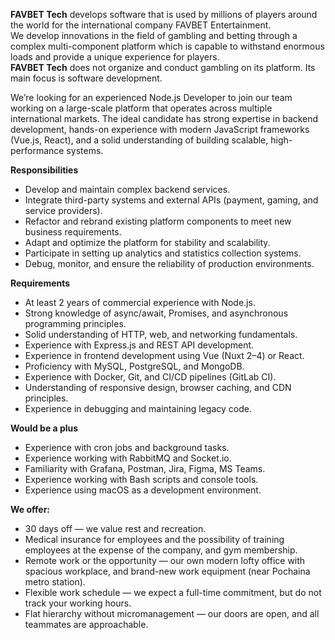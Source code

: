 **FAVBET Tech** develops software that is used by millions of players around
the world for the international company FAVBET Entertainment.  
We develop innovations in the field of gambling and betting through a complex
multi-component platform which is capable to withstand enormous loads and
provide a unique experience for players.  
**FAVBET Tech** does not organize and conduct gambling on its platform. Its
main focus is software development.  
  
We’re looking for an experienced Node.js Developer to join our team working on
a large-scale platform that operates across multiple international markets.
The ideal candidate has strong expertise in backend development, hands-on
experience with modern JavaScript frameworks (Vue.js, React), and a solid
understanding of building scalable, high-performance systems.

**Responsibilities**

  * Develop and maintain complex backend services.
  * Integrate third-party systems and external APIs (payment, gaming, and service providers).
  * Refactor and rebrand existing platform components to meet new business requirements.
  * Adapt and optimize the platform for stability and scalability.
  * Participate in setting up analytics and statistics collection systems.
  * Debug, monitor, and ensure the reliability of production environments.

**Requirements**

  * At least 2 years of commercial experience with Node.js.
  * Strong knowledge of async/await, Promises, and asynchronous programming principles.
  * Solid understanding of HTTP, web, and networking fundamentals.
  * Experience with Express.js and REST API development.
  * Experience in frontend development using Vue (Nuxt 2–4) or React.
  * Proficiency with MySQL, PostgreSQL, and MongoDB.
  * Experience with Docker, Git, and CI/CD pipelines (GitLab CI).
  * Understanding of responsive design, browser caching, and CDN principles.
  * Experience in debugging and maintaining legacy code.

**Would be a plus**

  * Experience with cron jobs and background tasks.
  * Experience working with RabbitMQ and Socket.io.
  * Familiarity with Grafana, Postman, Jira, Figma, MS Teams.
  * Experience working with Bash scripts and console tools.
  * Experience using macOS as a development environment.

**We offer:**

  * 30 days off — we value rest and recreation.
  * Medical insurance for employees and the possibility of training employees at the expense of the company, and gym membership.
  * Remote work or the opportunity — our own modern lofty office with spacious workplace, and brand-new work equipment (near Pochaina metro station).
  * Flexible work schedule — we expect a full-time commitment, but do not track your working hours.
  * Flat hierarchy without micromanagement — our doors are open, and all teammates are approachable.